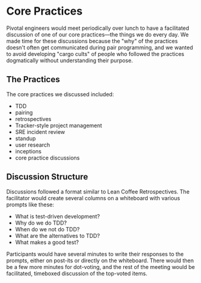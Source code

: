 # Core Practices

Pivotal engineers would meet periodically over lunch to have a facilitated
discussion of one of our core practices—the things we do every day. We made time
for these discussions because the "why" of the practices doesn't often get
communicated during pair programming, and we wanted to avoid developing "cargo
cults" of people who followed the practices dogmatically without understanding
their purpose.

## The Practices

The core practices we discussed included:

- TDD
- pairing
- retrospectives
- Tracker-style project management
- SRE incident review
- standup
- user research
- inceptions
- core practice discussions

## Discussion Structure

Discussions followed a format similar to Lean Coffee Retrospectives. The
facilitator would create several columns on a whiteboard with various prompts
like these:

- What is test-driven development?
- Why do we do TDD?
- When do we not do TDD?
- What are the alternatives to TDD?
- What makes a good test?

Participants would have several minutes to write their responses to the prompts,
either on post-its or directly on the whiteboard. There would then be a few more
minutes for dot-voting, and the rest of the meeting would be facilitated,
timeboxed discussion of the top-voted items.
